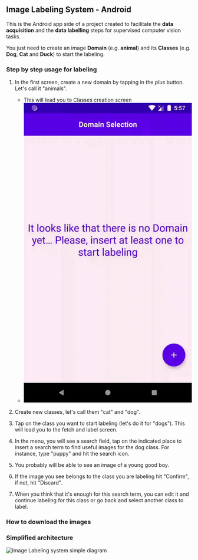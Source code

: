 ## Image Labeling System - Android
This is the Android app side of a project created to facilitate the __data acquisition__ and the __data labelling__ steps for supervised computer vision tasks. 

You just need to create an image __Domain__ (e.g. **animal**) and its __Classes__ (e.g. **Dog**, **Cat** and **Duck**) to start the labeling.

### **Step by step usage for labeling**

1. In the first screen, create a new domain by tapping in the *plus* button. Let's call it "animals".
    * This will lead you to Classes creation screen
    * ![Alt Text](docs/1.gif)

2. Create new classes, let's call them "cat" and "dog".
3. Tap on the class you want to start labeling (let's do it for "dogs"). This will lead you to the fetch and label screen.
4. In the menu, you will see a search field, tap on the indicated place to insert a search term to find useful images for the dog class. For instance, type "puppy" and hit the search icon.
5. You probably will be able to see an image of a young good boy.
6. If the image you see belongs to the class you are labeling hit "Confirm", if not, hit "Discard".
7. When you think that it's enough for this search term, you can edit it and continue labeling for this class or go back and select another class to label.

### **How to download the images**

### **Simplified architecture**
![Image Labeling system simple diagram](image-labeling.png)
